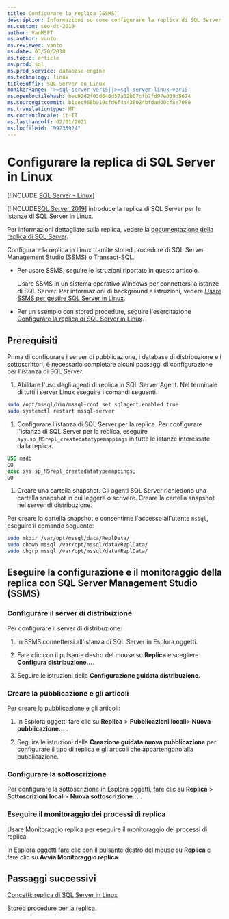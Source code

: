 ```yaml
---
title: Configurare la replica (SSMS)
description: Informazioni su come configurare la replica di SQL Server in Linux. Configurare la replica tramite stored procedure di SQL Server Management Studio (SSMS) o Transact-SQL.
ms.custom: seo-dt-2019
author: VanMSFT
ms.author: vanto
ms.reviewer: vanto
ms.date: 03/20/2018
ms.topic: article
ms.prod: sql
ms.prod_service: database-engine
ms.technology: linux
titleSuffix: SQL Server on Linux
monikerRange: '>=sql-server-ver15||>=sql-server-linux-ver15'
ms.openlocfilehash: bec92d2f03d646d57a02b07cfb7fd97e039d5674
ms.sourcegitcommit: b1cec968b919cfd6f4a438024bfdad00cf8e7080
ms.translationtype: MT
ms.contentlocale: it-IT
ms.lasthandoff: 02/01/2021
ms.locfileid: "99235924"
---
```

# <a name="configure-sql-server-replication-on-linux"></a>Configurare la replica di SQL Server in Linux

[!INCLUDE [SQL Server - Linux](../includes/applies-to-version/sql-linux.md)]

[!INCLUDE[SQL Server 2019](../includes/sssql19-md.md)] introduce la replica di SQL Server per le istanze di SQL Server in Linux.

Per informazioni dettagliate sulla replica, vedere la [documentazione della replica di SQL Server](../relational-databases/replication/sql-server-replication.md).

Configurare la replica in Linux tramite stored procedure di SQL Server Management Studio (SSMS) o Transact-SQL.

* Per usare SSMS, seguire le istruzioni riportate in questo articolo.

  Usare SSMS in un sistema operativo Windows per connettersi a istanze di SQL Server. Per informazioni di background e istruzioni, vedere [Usare SSMS per gestire SQL Server in Linux](./sql-server-linux-manage-ssms.md).
  
* Per un esempio con stored procedure, seguire l'esercitazione [Configurare la replica di SQL Server in Linux](sql-server-linux-replication-tutorial-tsql.md).

## <a name="prerequisites"></a>Prerequisiti

Prima di configurare i server di pubblicazione, i database di distribuzione e i sottoscrittori, è necessario completare alcuni passaggi di configurazione per l'istanza di SQL Server.

1. Abilitare l'uso degli agenti di replica in SQL Server Agent. Nel terminale di tutti i server Linux eseguire i comandi seguenti.

  ```bash
  sudo /opt/mssql/bin/mssql-conf set sqlagent.enabled true
  sudo systemctl restart mssql-server
  ```

1. Configurare l'istanza di SQL Server per la replica. Per configurare l'istanza di SQL Server per la replica, eseguire `sys.sp_MSrepl_createdatatypemappings` in tutte le istanze interessate dalla replica.

  ```sql
  USE msdb
  GO
  exec sys.sp_MSrepl_createdatatypemappings;
  GO
  ```

1. Creare una cartella snapshot. Gli agenti SQL Server richiedono una cartella snapshot in cui leggere o scrivere. Creare la cartella snapshot nel server di distribuzione.

  Per creare la cartella snapshot e consentirne l'accesso all'utente `mssql`, eseguire il comando seguente:

  ```bash
  sudo mkdir /var/opt/mssql/data/ReplData/
  sudo chown mssql /var/opt/mssql/data/ReplData/
  sudo chgrp mssql /var/opt/mssql/data/ReplData/
  ```

## <a name="configure-and-monitor-replication-with-sql-server-management-studio-ssms"></a>Eseguire la configurazione e il monitoraggio della replica con SQL Server Management Studio (SSMS)

### <a name="configure-the-distributor"></a>Configurare il server di distribuzione
  
Per configurare il server di distribuzione: 

1. In SSMS connettersi all'istanza di SQL Server in Esplora oggetti.

1. Fare clic con il pulsante destro del mouse su **Replica** e scegliere **Configura distribuzione...**.

1. Seguire le istruzioni della **Configurazione guidata distribuzione**.

### <a name="create-publication-and-articles"></a>Creare la pubblicazione e gli articoli

Per creare la pubblicazione e gli articoli:

1. In Esplora oggetti fare clic su **Replica** > **Pubblicazioni locali**> **Nuova pubblicazione...** .

1. Seguire le istruzioni della **Creazione guidata nuova pubblicazione** per configurare il tipo di replica e gli articoli che appartengono alla pubblicazione.

### <a name="configure-the-subscription"></a>Configurare la sottoscrizione

Per configurare la sottoscrizione in Esplora oggetti, fare clic su **Replica** > **Sottoscrizioni locali**> **Nuova sottoscrizione...** .

### <a name="monitor-replication-jobs"></a>Eseguire il monitoraggio dei processi di replica

Usare Monitoraggio replica per eseguire il monitoraggio dei processi di replica.

In Esplora oggetti fare clic con il pulsante destro del mouse su **Replica** e fare clic su **Avvia Monitoraggio replica**.

## <a name="next-steps"></a>Passaggi successivi

[Concetti: replica di SQL Server in Linux](sql-server-linux-replication.md)

[Stored procedure per la replica](../relational-databases/system-stored-procedures/replication-stored-procedures-transact-sql.md).
